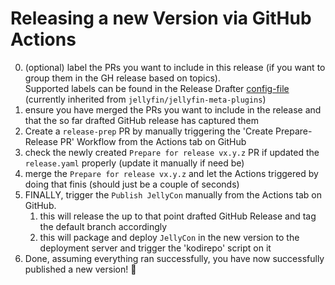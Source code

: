 # Releasing a new Version via GitHub Actions

0. (optional) label the PRs you want to include in this release (if you want to group them in the GH release based on topics). \
   Supported labels can be found in the Release Drafter [config-file](https://github.com/jellyfin/jellyfin-meta-plugins/blob/master/.github/release-drafter.yml) (currently inherited from `jellyfin/jellyfin-meta-plugins`)
1. ensure you have merged the PRs you want to include in the release and that the so far drafted GitHub release has captured them
2. Create a `release-prep` PR by manually triggering the 'Create Prepare-Release PR' Workflow from the Actions tab on GitHub
3. check the newly created `Prepare for release vx.y.z` PR if updated the `release.yaml` properly (update it manually if need be)
4. merge the `Prepare for release vx.y.z` and let the Actions triggered by doing that finis (should just be a couple of seconds)
5. FINALLY, trigger the `Publish JellyCon` manually from the Actions tab on GitHub.
    1. this will release the up to that point drafted GitHub Release and tag the default branch accordingly
    2. this will package and deploy `JellyCon` in the new version to the deployment server and trigger the 'kodirepo' script on it
6. Done, assuming everything ran successfully, you have now successfully published a new version! :tada:
